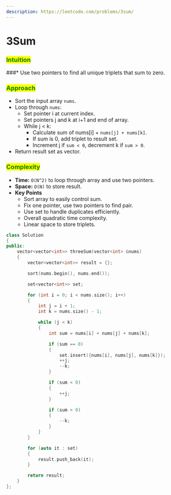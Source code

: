 ```yaml
---
description: https://leetcode.com/problems/3sum/
---
```


# 3Sum

### <mark style="color:green;">Intuition</mark>

###* Use two pointers to find all unique triplets that sum to zero.

### <mark style="color:green;">Approach</mark>

* Sort the input array `nums`.
* Loop through `nums`:
  * Set pointer i at current index.
  * Set pointers j and k at i+1 and end of array.
  * While j < k:
    * Calculate sum of nums\[i] + `nums[j] + nums[k]`.
    * If sum is 0, add triplet to result set.
    * Increment j if `sum < 0`, decrement k if `sum > 0`.
* Return result set as vector.

### <mark style="color:green;">Complexity</mark>

* **Time:** `O(N^2)` to loop through array and use two pointers.
* **Space:** `O(N)` to store result.
* **Key Points**
  * Sort array to easily control sum.
  * Fix one pointer, use two pointers to find pair.
  * Use set to handle duplicates efficiently.
  * Overall quadratic time complexity.
  * Linear space to store triplets.

```cpp
class Solution
{
public:
    vector<vector<int>> threeSum(vector<int> &nums)
    {
        vector<vector<int>> result = {};

        sort(nums.begin(), nums.end());

        set<vector<int>> set;

        for (int i = 0; i < nums.size(); i++)
        {
            int j = i + 1;
            int k = nums.size() - 1;

            while (j < k)
            {
                int sum = nums[i] + nums[j] + nums[k];

                if (sum == 0)
                {
                    set.insert({nums[i], nums[j], nums[k]});
                    ++j;
                    --k;
                }

                if (sum < 0)
                {
                    ++j;
                }

                if (sum > 0)
                {
                    --k;
                }
            }
        }

        for (auto it : set)
        {
            result.push_back(it);
        }

        return result;
    }
};
```

